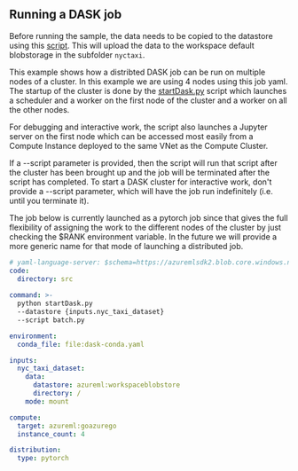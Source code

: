 ## Running a DASK job

Before running the sample, the data needs to be copied to the datastore using this [script](src/copy_nyc_taxi.py). This will upload the data to the workspace default blobstorage in the subfolder `nyctaxi`. 

This example shows how a distribted DASK job can be run on multiple nodes of a cluster. In this example we are using 4 nodes using this job yaml. The startup of the cluster is done by the [startDask.py](src/startDask.py) script which launches a scheduler and a worker on the first node of the cluster and a worker on all the other nodes.

For debugging and interactive work, the script also launches a Jupyter server on the first node which can be accessed most easily from a Compute Instance deployed to the same VNet as the Compute Cluster. 

If a --script parameter is provided, then the script will run that script after the cluster has been brought up and the job will be terminated after the script has completed. To start a DASK cluster for interactive work, don't provide a --script parameter, which will have the job run indefinitely (i.e. until you terminate it).

The job below is currently launched as a pytorch job since that gives the full flexibility of assigning the work to the different nodes of the cluster by just checking the $RANK environment variable. In the future we will provide a more generic name for that mode of launching a distributed job.


```yaml
# yaml-language-server: $schema=https://azuremlsdk2.blob.core.windows.net/latest/commandJob.schema.json
code: 
  directory: src
  
command: >-
  python startDask.py
  --datastore {inputs.nyc_taxi_dataset}
  --script batch.py 

environment: 
  conda_file: file:dask-conda.yaml

inputs:
  nyc_taxi_dataset:
    data: 
      datastore: azureml:workspaceblobstore
      directory: /
    mode: mount

compute:
  target: azureml:goazurego
  instance_count: 4

distribution:
  type: pytorch
```



